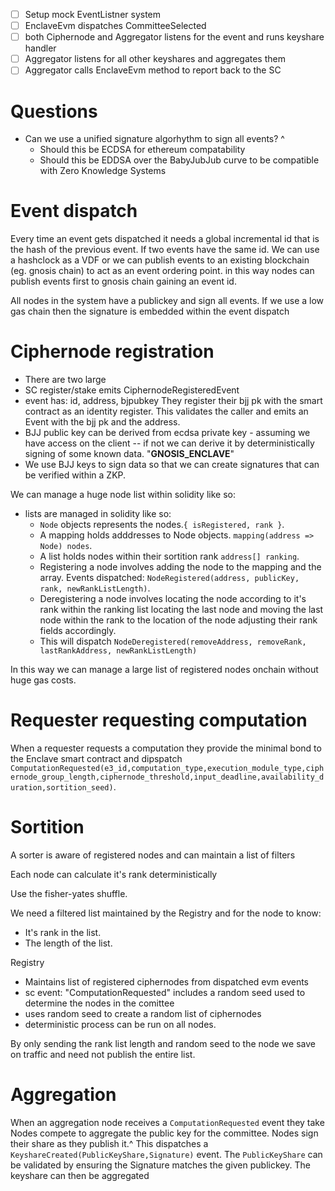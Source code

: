 - [ ] Setup mock EventListner system
- [ ] EnclaveEvm dispatches CommitteeSelected
- [ ] both Ciphernode and Aggregator listens for the event and runs keyshare handler
- [ ] Aggregator listens for all other keyshares and aggregates them
- [ ] Aggregator calls EnclaveEvm method to report back to the SC

# Questions

- Can we use a unified signature algorhythm to sign all events? ^
  - Should this be ECDSA for ethereum compatability
  - Should this be EDDSA over the BabyJubJub curve to be compatible with Zero Knowledge Systems

# Event dispatch

Every time an event gets dispatched it needs a global incremental id that is the hash of the previous event. If two events have the same id. We can use a hashclock as a VDF or we can publish events to an existing blockchain (eg. gnosis chain) to act as an event ordering point. in this way nodes can publish events first to gnosis chain gaining an event id.

All nodes in the system have a publickey and sign all events. If we use a low gas chain then the signature is embedded within the event dispatch

# Ciphernode registration

- There are two large
- SC register/stake emits CiphernodeRegisteredEvent
- event has: id, address, bjpubkey
  They register their bjj pk with the smart contract as an identity register. This validates the caller and emits an Event with the bjj pk and the address.
- BJJ public key can be derived from ecdsa private key - assuming we have access on the client -- if not we can derive it by deterministically signing of some known data. "**GNOSIS_ENCLAVE**"
- We use BJJ keys to sign data so that we can create signatures that can be verified within a ZKP.

We can manage a huge node list within solidity like so:

- lists are managed in solidity like so:
  - `Node` objects represents the nodes.`{ isRegistered, rank }`.
  - A mapping holds adddresses to Node objects. `mapping(address => Node) nodes`.
  - A list holds nodes within their sortition rank `address[] ranking`.
  - Registering a node involves adding the node to the mapping and the array. Events dispatched: `NodeRegistered(address, publicKey, rank, newRankListLength)`.
  - Deregistering a node involves locating the node according to it's rank within the ranking list locating the last node and moving the last node within the rank to the location of the node adjusting their rank fields accordingly.
  - This will dispatch `NodeDeregistered(removeAddress, removeRank, lastRankAddress, newRankListLength)`

In this way we can manage a large list of registered nodes onchain without huge gas costs.

# Requester requesting computation

When a requester requests a computation they provide the minimal bond to the Enclave smart contract and dipspatch `ComputationRequested(e3_id,computation_type,execution_module_type,ciphernode_group_length,ciphernode_threshold,input_deadline,availability_duration,sortition_seed)`.

# Sortition

A sorter is aware of registered nodes and can maintain a list of filters

Each node can calculate it's rank deterministically

Use the fisher-yates shuffle.

We need a filtered list maintained by the Registry and for the node to know:

- It's rank in the list.
- The length of the list.

Registry

- Maintains list of registered ciphernodes from dispatched evm events
- sc event: "ComputationRequested" includes a random seed used to determine the nodes in the comittee
- uses random seed to create a random list of ciphernodes
- deterministic process can be run on all nodes.

By only sending the rank list length and random seed to the node we save on traffic and need not publish the entire list.

# Aggregation

When an aggregation node receives a `ComputationRequested` event they take  
Nodes compete to aggregate the public key for the committee. Nodes sign their share as they publish it.^ This dispatches a `KeyshareCreated(PublicKeyShare,Signature)` event. The `PublicKeyShare` can be validated by ensuring the Signature matches the given publickey. The keyshare can then be aggregated
